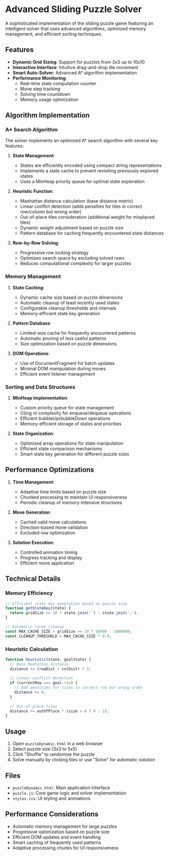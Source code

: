 # Advanced Sliding Puzzle Solver

A sophisticated implementation of the sliding puzzle game featuring an intelligent solver that uses advanced algorithms, optimized memory management, and efficient sorting techniques.

## Features

- **Dynamic Grid Sizing**: Support for puzzles from 3x3 up to 10x10
- **Interactive Interface**: Intuitive drag-and-drop tile movement
- **Smart Auto-Solver**: Advanced A* algorithm implementation
- **Performance Monitoring**:
  - Real-time state computation counter
  - Move step tracking
  - Solving time countdown
  - Memory usage optimization

## Algorithm Implementation

### A* Search Algorithm
The solver implements an optimized A* search algorithm with several key features:

1. **State Management**:
   - States are efficiently encoded using compact string representations
   - Implements a state cache to prevent revisiting previously explored states
   - Uses a MinHeap priority queue for optimal state exploration

2. **Heuristic Function**:
   - Manhattan distance calculation (base distance metric)
   - Linear conflict detection (adds penalties for tiles in correct row/column but wrong order)
   - Out-of-place tiles consideration (additional weight for misplaced tiles)
   - Dynamic weight adjustment based on puzzle size
   - Pattern database for caching frequently encountered state distances

3. **Row-by-Row Solving**:
   - Progressive row locking strategy
   - Optimizes search space by excluding solved rows
   - Reduces computational complexity for larger puzzles

### Memory Management

1. **State Caching**:
   - Dynamic cache size based on puzzle dimensions
   - Automatic cleanup of least recently used states
   - Configurable cleanup thresholds and intervals
   - Memory-efficient state key generation

2. **Pattern Database**:
   - Limited-size cache for frequently encountered patterns
   - Automatic pruning of less useful patterns
   - Size optimization based on puzzle dimensions

3. **DOM Operations**:
   - Use of DocumentFragment for batch updates
   - Minimal DOM manipulation during moves
   - Efficient event listener management

### Sorting and Data Structures

1. **MinHeap Implementation**:
   - Custom priority queue for state management
   - O(log n) complexity for enqueue/dequeue operations
   - Efficient bubbleUp/bubbleDown operations
   - Memory-efficient storage of states and priorities

2. **State Organization**:
   - Optimized array operations for state manipulation
   - Efficient state comparison mechanisms
   - Smart state key generation for different puzzle sizes

## Performance Optimizations

1. **Time Management**:
   - Adaptive time limits based on puzzle size
   - Chunked processing to maintain UI responsiveness
   - Periodic cleanup of memory-intensive structures

2. **Move Generation**:
   - Cached valid move calculations
   - Direction-based move validation
   - Excluded row optimization

3. **Solution Execution**:
   - Controlled animation timing
   - Progress tracking and display
   - Efficient move application

## Technical Details

### Memory Efficiency
```javascript
// Efficient state key generation based on puzzle size
function getStateKey(state) {
  return gridSize >= 10 ? state.join('') : state.join(',');
}

// Automatic cache cleanup
const MAX_CACHE_SIZE = gridSize >= 10 ? 50000 : 1000000;
const CLEANUP_THRESHOLD = MAX_CACHE_SIZE * 0.9;
```

### Heuristic Calculation
```javascript
function heuristic(state, goalState) {
  // Base Manhattan distance
  distance += (rowDist + colDist) * 3;
  
  // Linear conflict detection
  if (currentRow === goal.row) {
    // Add penalties for tiles in correct row but wrong order
    distance += 6;
  }
  
  // Out-of-place tiles
  distance += outOfPlace * (size > 6 ? 4 : 2);
}
```

## Usage

1. Open `puzzleDynamic.html` in a web browser
2. Select puzzle size (3x3 to 5x5)
3. Click "Shuffle" to randomize the puzzle
4. Solve manually by clicking tiles or use "Solve" for automatic solution

## Files

- `puzzleDynamic.html`: Main application interface
- `puzzle.js`: Core game logic and solver implementation
- `styles.css`: UI styling and animations

## Performance Considerations

- Automatic memory management for large puzzles
- Progressive optimization based on puzzle size
- Efficient DOM updates and event handling
- Smart caching of frequently used patterns
- Adaptive processing chunks for UI responsiveness
